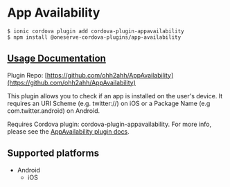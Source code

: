 # App Availability

```
$ ionic cordova plugin add cordova-plugin-appavailability
$ npm install @oneserve-cordova-plugins/app-availability
```

## [Usage Documentation](https://oneserve.gitbook.io/oneserve-cordova-plugins/plugins/app-availability/)

Plugin Repo: [https://github.com/ohh2ahh/AppAvailability](https://github.com/ohh2ahh/AppAvailability)

This plugin allows you to check if an app is installed on the user's device. It requires an URI Scheme (e.g. twitter://) on iOS or a Package Name (e.g com.twitter.android) on Android.

Requires Cordova plugin: cordova-plugin-appavailability. For more info, please see the [AppAvailability plugin docs](https://github.com/ohh2ahh/AppAvailability).

## Supported platforms

- Android
  - iOS
  


